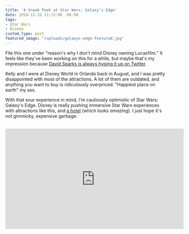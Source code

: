 ```yaml
---
title: 'A Sneak Peek at Star Wars: Galaxy’s Edge'
date: 2018-12-31 11:15:00 -06:00
tags:
- Star Wars
- Disney
custom_type: post
featured_image: "/uploads/galaxys-edge-featured.jpg"
---
```


File this one under "reason's why I don't mind Disney owning Lucasfilm." It feels like they've been working on this for a while, but maybe that's my impression because [David Sparks is always hyping it up on Twitter](https://twitter.com/MacSparky/status/1075504380995022848).

Kelly and I were at Disney World in Orlando back in August, and I was pretty disappointed with most of the attractions. A lot of them are outdated, and anything you want to buy is ridiculously overpriced. "Happiest place on earth" my ass.

With that sour experience in mind, I'm cautiously optimistic of Star Wars: Galaxy's Edge. Disney is really pushing immersive Star Wars experiences with attractions like this, and [a hotel](https://disneyparks.disney.go.com/blog/2017/07/plans-unveiled-for-star-wars-inspired-themed-resort-at-walt-disney-world/) (which looks *amazing*). I just hope it's not gimmicky, expensive garbage.


<div class="iframe-container">
  <iframe width="560" height="315" src="https://www.youtube-nocookie.com/embed/SowdvPryB2g" frameborder="0" allow="accelerometer; autoplay; encrypted-media; gyroscope; picture-in-picture" allowfullscreen></iframe>
</div>